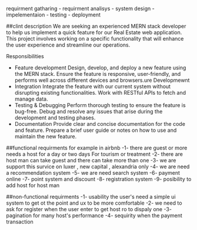 requirment gatharing - requirment analisys - system design - impelementaion - testing - deployment 

##clint description
We are seeking an experienced MERN stack developer to help us implement a quick feature for our Real Estate web application. This project involves working on a specific functionality that will enhance the user experience and streamline our operations.

Responsibilities
- Feature development
Design, develop, and deploy a new feature using the MERN stack.
Ensure the feature is responsive, user-friendly, and performs well across different devices and browsers.ure Developmewnt
- Integration
Integrate the feature with our current system without disrupting existing functionalities.
Work with RESTful APIs to fetch and manage data.
- Testing & Debugging
Perform thorough testing to ensure the feature is bug-free.
Debug and resolve any issues that arise during the development and testing phases.
- Documentation
Provide clear and concise documentation for the code and feature.
Prepare a brief user guide or notes on how to use and maintain the new feature.


##functional requirments for example in airbnb
-1- there are guest or more needs a host for a day or two days For tourism or treatment 
-2- there are host man can take guest and there can take more than one
-3- we are support this survice on luxer , new capital , alexandria only
-4- we are need a recommendation system
-5- we are need search system 
-6- payment online
-7- point system and discount 
-8- registration system
-9- posibility to add host for host man

##non-functional requirments 
-1- usability the user's need a simple ui system to get ot the point and ux to be more comfortable
-2- we need to ask for register when the user enter to get host ro to dispaly one
-3- pagination for many host's performance
-4- sequirity when the payment transaction 
